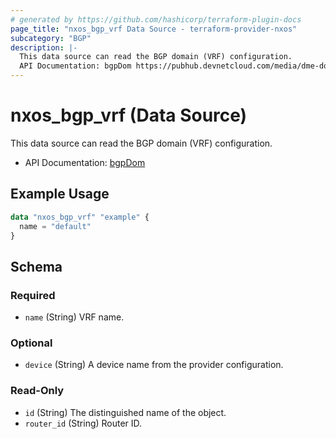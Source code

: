 ```yaml
---
# generated by https://github.com/hashicorp/terraform-plugin-docs
page_title: "nxos_bgp_vrf Data Source - terraform-provider-nxos"
subcategory: "BGP"
description: |-
  This data source can read the BGP domain (VRF) configuration.
  API Documentation: bgpDom https://pubhub.devnetcloud.com/media/dme-docs-10-2-2/docs/Routing%20and%20Forwarding/bgp:Dom/
---
```


# nxos_bgp_vrf (Data Source)

This data source can read the BGP domain (VRF) configuration.

- API Documentation: [bgpDom](https://pubhub.devnetcloud.com/media/dme-docs-10-2-2/docs/Routing%20and%20Forwarding/bgp:Dom/)

## Example Usage

```terraform
data "nxos_bgp_vrf" "example" {
  name = "default"
}
```

<!-- schema generated by tfplugindocs -->
## Schema

### Required

- `name` (String) VRF name.

### Optional

- `device` (String) A device name from the provider configuration.

### Read-Only

- `id` (String) The distinguished name of the object.
- `router_id` (String) Router ID.


